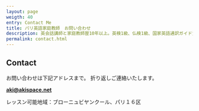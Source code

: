 ```yaml
---
layout: page
weigth: 40
entry: Contact Me
title: パリ英語家庭教師　お問い合わせ
description: 英会話講師と家庭教師歴10年以上。英検1級、仏検1級、国家英語通訳ガイド資格など保持。各生徒さんのレベルに合わせて丁寧に英語を教えます。
permalink: contact.html
---
```


## Contact

お問い合わせは下記アドレスまで。
折り返しご連絡いたします。

**[aki@akispace.net](mailto:aki@akispace.net)**

レッスン可能地域：ブローニュビヤンクール、パリ１６区
